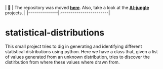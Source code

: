 | :memo:        | The repository was moved [**here**](https://github.com/xfold/the-ai-jungle/tree/gh-pages/statistical_distribution_analyzer/). 
Also, take a look at the [**AI-jungle**](https://xfold.github.io/the-ai-jungle/) projects.
       |
|---------------|:------------------------|


# statistical-distributions
This small project tries to dig in generating and identifying different statistical distributions using python. Here we have a class that, given a list of values generated from an unknown distribution, tries to discover the distirbution from where these values where drawn from.

